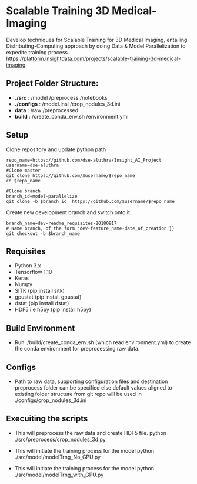 # Scalable Training 3D Medical-Imaging
Develop techniques for Scalable Training for 3D Medical Imaging, entailing Distributing-Computing approach by doing Data & Model Parallelization to expedite training process.
https://platform.insightdata.com/projects/scalable-training-3d-medical-imaging


## Project Folder Structure:
- **./src** : /model
              /preprocess
              /notebooks
- **./configs** : /model.insi
                  /crop_nodules_3d.ini
- **data** :  /raw
              /preprocessed
- **build** : /create_conda_env.sh
              /environment.yml

## Setup
Clone repository and update python path
```
repo_name=https://github.com/dse-aluthra/Insight_AI_Project
username=dse-aluthra
#Clone master
git clone https://github.com/$username/$repo_name
cd $repo_name

#Clone branch
branch_id=model-parallelize
git clone -b $branch_id  https://github.com/$username/$repo_name

```
Create new development branch and switch onto it
```
branch_name=dev-readme_requisites-20180917
# Name branch, of the form 'dev-feature_name-date_of_creation'}}
git checkout -b $branch_name
```

## Requisites
- Python 3.x
- Tensorflow 1.10
- Keras
- Numpy
- SITK (pip install sitk)
- gpustat (pip install gpustat)
- dstat (pip install dstat)
- HDF5 i.e h5py (pip install h5py)

## Build Environment
 - Run ./build/create_conda_env.sh (which read environment.yml) to create the conda environment for preprocessing raw data.

## Configs
- Path to raw data, supporting configuration files and destination preprocess folder can be specified else default values aligned to existing folder structure from git repo will be used in  ./configs/crop_nodules_3d.ini

## Execuiting the scripts
- This will preprocess the raw data and create HDF5 file.
  python ./src/preprocess/crop_nodules_3d.py

- This will initiate the training process for the model
   python ./src/model/modelTrng_No_GPU.py

- This will initiate the training process for the model
      python ./src/model/modelTrng_with_GPU.py
